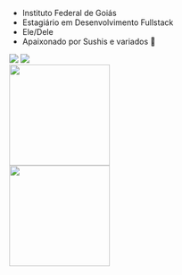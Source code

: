 
- Instituto Federal de Goiás
- Estagiário em Desenvolvimento Fullstack
- Ele/Dele
- Apaixonado por Sushis e variados 🍣
<div>
<a href="https://www.instagram.com/heryck_mbss/" target="_blank"><img src="https://img.shields.io/badge/-Instagram-%23E4405F?style=for-the-badge&logo=instagram&logoColor=white" target="_blank"></a>
<a href="https://www.linkedin.com/in/heryckmbss/" target="_blank"><img src="https://img.shields.io/badge/-LinkedIn-%230077B5?style=for-the-badge&logo=linkedin&logoColor=white" target="_blank"></a>   
</div>

<div>
<a href="https://github.com/seu-usuário-aqui">
<img height="180em" src="https://github-readme-stats.vercel.app/api/top-langs/?username=HeryckMbs&layout=compact&langs_count=7&theme=dracula"/>
  <br>
  <img height="180em" src="https://github-readme-stats.vercel.app/api?username=HeryckMbs&show_icons=true&theme=dracula&include_all_commits=true&count_private=true"/>
</div>






  
